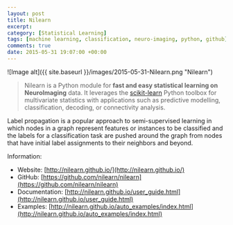 ```yaml
---
layout: post
title: Nilearn
excerpt:
category: [Statistical Learning]
tags: [machine learning, classification, neuro-imaging, python, github]
comments: true
date: 2015-05-31 19:07:00 +00:00
---
```


![Image alt]({{ site.baseurl }}/images/2015-05-31-Nilearn.png "Nilearn")

>Nilearn is a Python module for **fast and easy statistical learning on NeuroImaging** data.
It leverages the [scikit-learn](http://scikit-learn.org/) Python toolbox for multivariate statistics with applications 
such as predictive modelling, classification, decoding, or connectivity analysis.

<!-- more -->

Label propagation is a popular approach to semi-supervised learning in which nodes in a 
graph represent features or instances to be classified and the labels for a classification 
task are pushed around the graph from nodes that have initial label assignments to their 
neighbors and beyond.

Information:

- Website: [http://nilearn.github.io/](http://nilearn.github.io/)
- GitHub: [https://github.com/nilearn/nilearn](https://github.com/nilearn/nilearn)
- Documentation: [http://nilearn.github.io/user_guide.html](http://nilearn.github.io/user_guide.html)
- Examples: [http://nilearn.github.io/auto_examples/index.html](http://nilearn.github.io/auto_examples/index.html)
